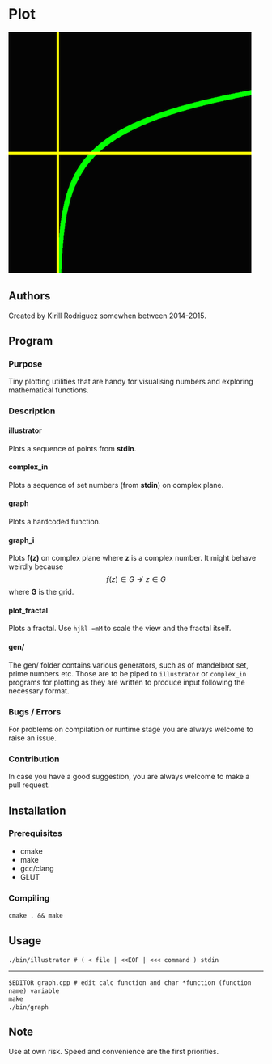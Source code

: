 # Plot

![Logo](./screenshots/screenshot.png)

## Authors

Created by Kirill Rodriguez somewhen between 2014-2015.

## Program

### Purpose

Tiny plotting utilities that are handy for visualising numbers and exploring mathematical functions.

### Description

#### illustrator

Plots a sequence of points from **stdin**.

#### complex_in

Plots a sequence of set numbers (from **stdin**) on complex plane.

#### graph

Plots a hardcoded function.

#### graph_i

Plots **f(z)** on complex plane where **z** is a complex number. It might behave weirdly because $$f(z) \in{G} \not\rightarrow z \in{G}$$ where **G** is the grid. 

#### plot_fractal

Plots a fractal. Use `hjkl-=mM` to scale the view and the fractal itself.

#### gen/

The gen/ folder contains various generators, such as of mandelbrot set, prime numbers etc. Those are to be piped to `illustrator` or `complex_in` programs for plotting as they are written to produce input following the necessary format.

### Bugs / Errors

For problems on compilation or runtime stage you are always welcome to raise an issue.

### Contribution

In case you have a good suggestion, you are always welcome to make a pull request.

## Installation

### Prerequisites

* cmake
* make
* gcc/clang
* GLUT

### Compiling

	cmake . && make

## Usage

	./bin/illustrator # ( < file | <<EOF | <<< command ) stdin
	
----

	$EDITOR graph.cpp # edit calc function and char *function (function name) variable
	make
	./bin/graph

## Note

Use at own risk. Speed and convenience are the first priorities.